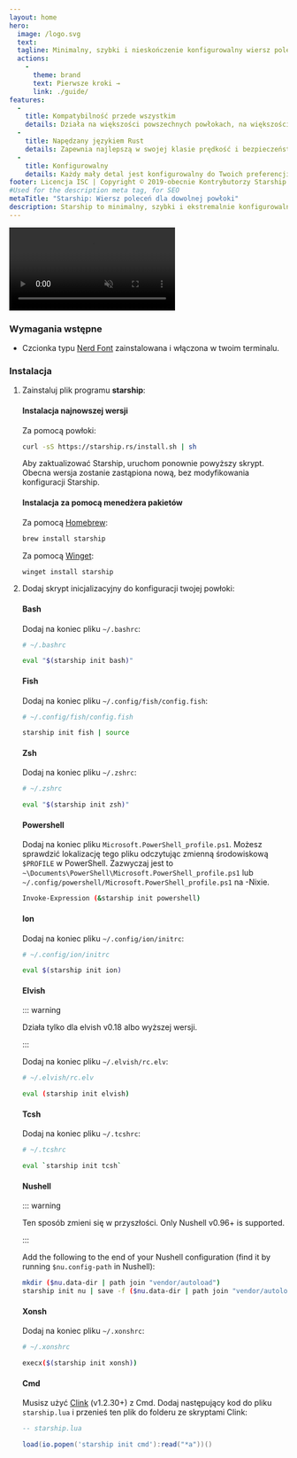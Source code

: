 ```yaml
---
layout: home
hero:
  image: /logo.svg
  text:
  tagline: Minimalny, szybki i nieskończenie konfigurowalny wiersz poleceń dla dowolnej powłoki!
  actions:
    - 
      theme: brand
      text: Pierwsze kroki →
      link: ./guide/
features:
  - 
    title: Kompatybilność przede wszystkim
    details: Działa na większości powszechnych powłokach, na większości najpopularniejszych systemach. Używaj go wszędzie!
  - 
    title: Napędzany językiem Rust
    details: Zapewnia najlepszą w swojej klasie prędkość i bezpieczeństwo języka Rust, w celu zapewnienia jak najszybszej i niezawodnej odpowiedzi.
  - 
    title: Konfigurowalny
    details: Każdy mały detal jest konfigurowalny do Twoich preferencji, aby wiersz poleceń był tak minimalny lub tak bogaty w funkcje, jak tylko zechcesz.
footer: Licencja ISC | Copyright © 2019-obecnie Kontrybutorzy Starship
#Used for the description meta tag, for SEO
metaTitle: "Starship: Wiersz poleceń dla dowolnej powłoki"
description: Starship to minimalny, szybki i ekstremalnie konfigurowalny wiersz poleceń dla każdej powłoki! Pokazuje informacje których potrzebujesz, pozostając elegancki i minimalny. Szybka instalacja dostępna dla powłok Bash, Fish, ZSH, Ion, Tcsh, Elvish, Nu, Xonsh, Cmd i PowerShell.
---
```


<script setup>
import { onMounted } from 'vue'

onMounted(() => {
  const urlParams = new URLSearchParams(window.location.search)
  if (urlParams.has('uwu') || urlParams.has('kawaii')) {
    const img = document.querySelector('.VPHero .VPImage.image-src')
    img.classList.add('uwu')
    img.src = '/logo-uwu.png'
    img.alt = 'Kawaii Starship Logo by @sawaratsuki1004'
  }
})
</script>

<video class="demo-video" muted autoplay loop playsinline>
  <source src="/demo.webm" type="video/webm">
  <source src="/demo.mp4" type="video/mp4">
</video>

### Wymagania wstępne

- Czcionka typu [Nerd Font](https://www.nerdfonts.com/) zainstalowana i włączona w twoim terminalu.

### Instalacja

1. Zainstaluj plik programu **starship**:


   #### Instalacja najnowszej wersji

   Za pomocą powłoki:

   ```sh
   curl -sS https://starship.rs/install.sh | sh
   ```

   Aby zaktualizować Starship, uruchom ponownie powyższy skrypt. Obecna wersja zostanie zastąpiona nową, bez modyfikowania konfiguracji Starship.


   #### Instalacja za pomocą menedżera pakietów

   Za pomocą [Homebrew](https://brew.sh/):

   ```sh
   brew install starship
   ```

   Za pomocą [Winget](https://github.com/microsoft/winget-cli):

   ```powershell
   winget install starship
   ```

1. Dodaj skrypt inicjalizacyjny do konfiguracji twojej powłoki:


   #### Bash

   Dodaj na koniec pliku `~/.bashrc`:

   ```sh
   # ~/.bashrc

   eval "$(starship init bash)"
   ```


   #### Fish

   Dodaj na koniec pliku `~/.config/fish/config.fish`:

   ```sh
   # ~/.config/fish/config.fish

   starship init fish | source
   ```


   #### Zsh

   Dodaj na koniec pliku `~/.zshrc`:

   ```sh
   # ~/.zshrc

   eval "$(starship init zsh)"
   ```


   #### Powershell

   Dodaj na koniec pliku `Microsoft.PowerShell_profile.ps1`. Możesz sprawdzić lokalizację tego pliku odczytując zmienną środowiskową `$PROFILE` w PowerShell. Zazwyczaj jest to `~\Documents\PowerShell\Microsoft.PowerShell_profile.ps1` lub `~/.config/powershell/Microsoft.PowerShell_profile.ps1` na -Nixie.

   ```sh
   Invoke-Expression (&starship init powershell)
   ```


   #### Ion

   Dodaj na koniec pliku `~/.config/ion/initrc`:

   ```sh
   # ~/.config/ion/initrc

   eval $(starship init ion)
   ```


   #### Elvish

   ::: warning

   Działa tylko dla elvish v0.18 albo wyższej wersji.

   :::

   Dodaj na koniec pliku `~/.elvish/rc.elv`:

   ```sh
   # ~/.elvish/rc.elv

   eval (starship init elvish)
   ```


   #### Tcsh

   Dodaj na koniec pliku `~/.tcshrc`:

   ```sh
   # ~/.tcshrc

   eval `starship init tcsh`
   ```


   #### Nushell

   ::: warning

   Ten sposób zmieni się w przyszłości. Only Nushell v0.96+ is supported.

   :::

   Add the following to the end of your Nushell configuration (find it by running `$nu.config-path` in Nushell):

   ```sh
   mkdir ($nu.data-dir | path join "vendor/autoload")
   starship init nu | save -f ($nu.data-dir | path join "vendor/autoload/starship.nu")
   ```


   #### Xonsh

   Dodaj na koniec pliku `~/.xonshrc`:

   ```sh
   # ~/.xonshrc

   execx($(starship init xonsh))
   ```


   #### Cmd

   Musisz użyć [Clink](https://chrisant996.github.io/clink/clink.html) (v1.2.30+) z Cmd. Dodaj następujący kod do pliku `starship.lua` i przenieś ten plik do folderu ze skryptami Clink:

   ```lua
   -- starship.lua

   load(io.popen('starship init cmd'):read("*a"))()
   ```
